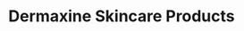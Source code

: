 ---
title: "Dermaxine Skincare Products"
url: /pretoria/dermaxine-skincare-products/
shop: beauty
---